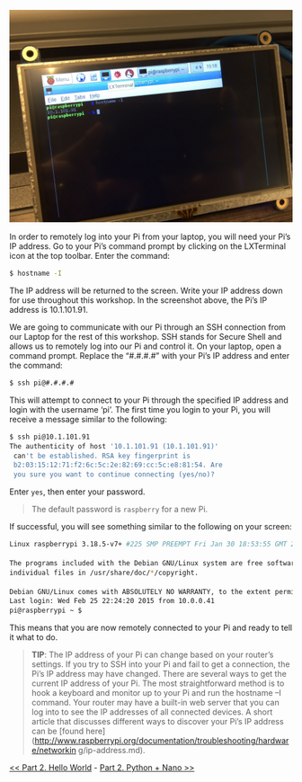 ![LX Terminal](img/IMG_3897.JPG)

In order to remotely log into your Pi from your laptop, you will need your Pi’s IP address. Go to your Pi’s command prompt by clicking on the LXTerminal icon at the top toolbar. Enter the command:

```bash
$ hostname -I
```

The IP address will be returned to the screen. Write your IP address down for use throughout this workshop. In the screenshot above, the Pi’s IP address is 10.1.101.91.

We are going to communicate with our Pi through an SSH connection from our Laptop for the rest of this workshop. SSH stands for Secure Shell and allows us to remotely log into our Pi and control it. On your laptop, open a command prompt. Replace the “#.#.#.#” with your Pi’s IP address and enter the command:

```bash
$ ssh pi@#.#.#.#
```

This will attempt to connect to your Pi through the specified IP address and login with the username ‘pi’. The first time you login to your Pi, you will receive a message similar to the following:

```bash
$ ssh pi@10.1.101.91
The authenticity of host '10.1.101.91 (10.1.101.91)'
 can't be established. RSA key fingerprint is
 b2:03:15:12:71:f2:6c:5c:2e:82:69:cc:5c:e8:81:54. Are
 you sure you want to continue connecting (yes/no)?
```

Enter `yes`, then enter your password. 
> The default password is `raspberry` for a new Pi. 

If successful, you will see something similar to the following on your screen:

```bash
Linux raspberrypi 3.18.5-v7+ #225 SMP PREEMPT Fri Jan 30 18:53:55 GMT 2015 armv7l

The programs included with the Debian GNU/Linux system are free software; the exact distribution terms for each program are described in the
individual files in /usr/share/doc/*/copyright.

Debian GNU/Linux comes with ABSOLUTELY NO WARRANTY, to the extent permitted by applicable law.
Last login: Wed Feb 25 22:24:20 2015 from 10.0.0.41
pi@raspberrypi ~ $
```

This means that you are now remotely connected to your Pi and ready to tell it what to do.

> **TIP**: The IP address of your Pi can change based on your router’s settings. If you try to SSH into your Pi and fail to get a connection, the Pi’s IP address may have changed. There are several ways to get the current IP address of your Pi. The most straightforward method is to hook a keyboard and monitor up to your Pi and run the hostname –I command. Your router may have a built-in web server that you can log into to see the IP addresses of all connected devices. A short article that discusses different ways to discover your Pi’s IP address can be [found here](http://www.raspberrypi.org/documentation/troubleshooting/hardware/networkin g/ip-address.md).


[<< Part 2. Hello World](Part-2.-Hello-World) - [Part 2. Python + Nano >>](Part-2.-Python+Nano)